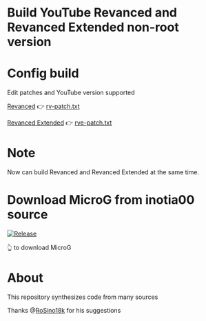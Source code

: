 # Build YouTube Revanced and Revanced Extended non-root version

# Config build
Edit patches and YouTube version supported 

[Revanced](https://github.com/revanced/revanced-patches/releases) 👉 [rv-patch.txt](https://github.com/luxysiv/yt-revanced-nonroot/edit/main/rv-patch.txt)

[Revanced Extended](https://github.com/inotia00/revanced-patches/releases) 👉 [rve-patch.txt](https://github.com/luxysiv/yt-revanced-nonroot/edit/main/rve-patch.txt)

# Note
Now can build Revanced and Revanced Extended at the same time.

# Download MicroG from inotia00 source 
[![Release](https://img.shields.io/github/v/release/inotia00/VancedMicroG.svg)](https://github.com/inotia00/VancedMicroG/releases/latest/download/microg.apk)

👆 to download MicroG

# About
This repository synthesizes code from many sources

Thanks @[RoSino18k](https://github.com/RoSino18k) for his suggestions 

